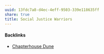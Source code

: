 ```yaml
---
uuid: 13fdc7a8-d4ec-4eff-9503-339e118635ff
share: true
title: Social Justice Warriors
---
```

#### Backlinks

* [Chapterhouse Dune](/909d55bd-60e7-4fbc-8217-7c4949f1dc2a)
